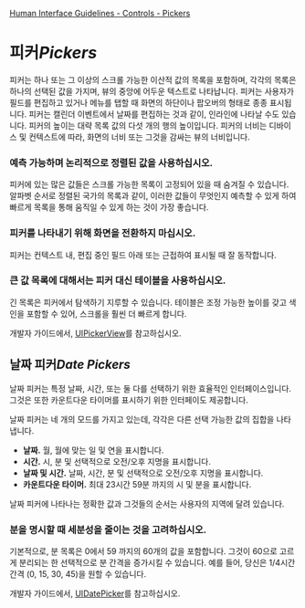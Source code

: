 [Human Interface Guidelines - Controls - Pickers](https://developer.apple.com/design/human-interface-guidelines/ios/controls/pickers/)

# 피커*Pickers*

피커는 하나 또는 그 이상의 스크롤 가능한 이산적 값의 목록을 포함하며, 각각의 목록은 하나의 선택된 값을 가지며, 뷰의 중앙에 어두운 텍스트로 나타납니다. 피커는 사용자가 필드를 편집하고 있거나 메뉴를 탭할 때 화면의 하단이나 팝오버의 형태로 종종 표시됩니다. 피커는 캘린더 이벤트에서 날짜를 편집하는 것과 같이, 인라인에 나타날 수도 있습니다. 피커의 높이는 대략 목록 값의 다섯 개의 행의 높이입니다. 피커의 너비는 디바이스 및 컨텍스트에 따라, 화면의 너비 또는 그것을 감싸는 뷰의 너비입니다. 

### 예측 가능하며 논리적으로 정렬된 값을 사용하십시오.

피커에 있는 많은 값들은 스크롤 가능한 목록이 고정되어 있을 때 숨겨질 수 있습니다. 알파벳 순서로 정렬된 국가의 목록과 같이, 이러한 값들이 무엇인지 예측할 수 있게 하여 빠르게 목록을 통해 움직일 수 있게 하는 것이 가장 좋습니다.

### 피커를 나타내기 위해 화면을 전환하지 마십시오.

피커는 컨텍스트 내, 편집 중인 필드 아래 또는 근접하여 표시될 때 잘 동작합니다.

### 큰 값 목록에 대해서는 피커 대신 테이블을 사용하십시오.

긴 목록은 피커에서 탐색하기 지루할 수 있습니다. 테이블은 조정 가능한 높이를 갖고 색인을 포함할 수 있어, 스크롤을 훨씬 더 빠르게 합니다.

개발자 가이드에서, [UIPickerView](https://developer.apple.com/documentation/uikit/uipickerview)를 참고하십시오.

## 날짜 피커*Date Pickers*

날짜 피커는 특정 날짜, 시간, 또는 둘 다를 선택하기 위한 효율적인 인터페이스입니다. 그것은 또한 카운트다운 타이머를 표시하기 위한 인터페이도 제공합니다.

날짜 피커는 네 개의 모드를 가지고 있는데, 각각은 다른 선택 가능한 값의 집합을 나타냅니다.

- **날짜.** 월, 월에 맞는 일 및 연을 표시합니다.
- **시간.** 시, 분 및 선택적으로 오전/오후 지명을 표시합니다.
- **날짜 및 시간.** 날짜, 시간, 분 및 선택적으로 오전/오후 지명을 표시합니다.
- **카운트다운 타이머.** 최대 23시간 59분 까지의 시 및 분을 표시합니다.

날짜 피커에 나타나는 정확한 값과 그것들의 순서는 사용자의 지역에 달려 있습니다.

### 분을 명시할 때 세분성을 줄이는 것을 고려하십시오.

기본적으로, 분 목록은 0에서 59 까지의 60개의 값을 포함합니다. 그것이 60으로 고르게 분리되는 한 선택적으로 분 간격을 증가시킬 수 있습니다. 예를 들어, 당신은 1/4시간 간격 (0, 15, 30, 45)을 원할 수 있습니다.

개발자 가이드에서, [UIDatePicker](https://developer.apple.com/documentation/uikit/uidatepicker)를 참고하십시오.